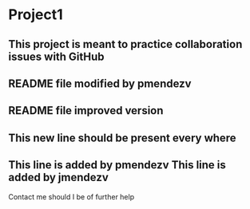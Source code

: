 # Project1
This project is meant to practice collaboration issues with GitHub
---
README file modified by pmendezv 
---
README file improved version
---
This new line should be present every where
---
This line is added by pmendezv
This line is added by jmendezv
---
Contact me should I be of further help
